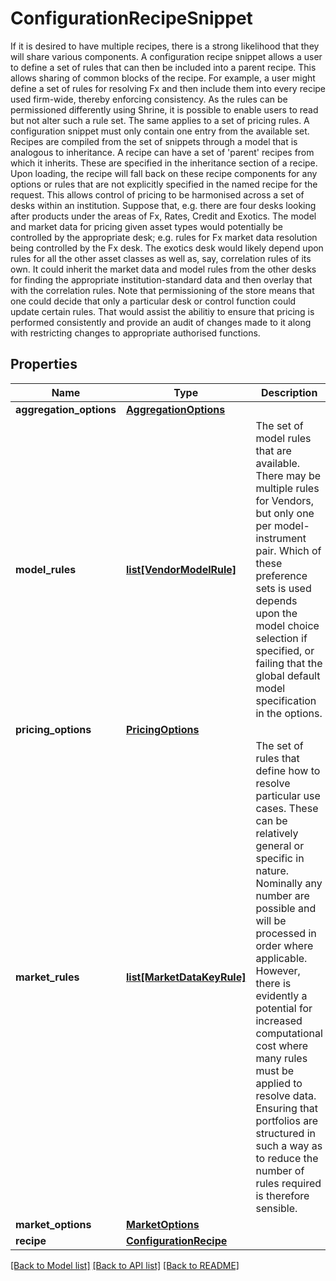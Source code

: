 # ConfigurationRecipeSnippet

If it is desired to have multiple recipes, there is a strong likelihood that they will share various components.  A configuration recipe snippet allows a user to define a set of rules that can then be included into a parent recipe.  This allows sharing of common blocks of the recipe.                For example, a user might define a set of rules for resolving Fx and then include them into every recipe used firm-wide, thereby  enforcing consistency. As the rules can be permissioned differently using Shrine, it is possible to enable users to   read but not alter such a rule set.                The same applies to a set of pricing rules.                A configuration snippet must only contain one entry from the available set.                 Recipes are compiled from the set of snippets through a model that is analogous to inheritance.  A recipe can have a set of 'parent' recipes from which it inherits. These are specified in the inheritance section of a recipe.  Upon loading, the recipe will fall back on these recipe components for any options or rules that are not explicitly specified in the  named recipe for the request.                This allows control of pricing to be harmonised across a set of desks within an institution. Suppose that, e.g.  there are four desks looking after products under the areas of Fx, Rates, Credit and Exotics.  The model and market data for pricing given asset types would potentially be controlled by the appropriate desk; e.g. rules for Fx market data resolution being  controlled by the Fx desk. The exotics desk would likely depend upon rules for all the other asset classes as well as, say, correlation rules of its own.  It could inherit the market data and model rules from the other desks for finding the appropriate institution-standard data and then overlay that with the correlation rules.                Note that permissioning of the store means that one could decide that only a particular desk or control function could update certain rules. That would assist the abilitiy  to ensure that pricing is performed consistently and provide an audit of changes made to it along with restricting changes to appropriate authorised functions.
## Properties
Name | Type | Description | Notes
------------ | ------------- | ------------- | -------------
**aggregation_options** | [**AggregationOptions**](AggregationOptions.md) |  | [optional] 
**model_rules** | [**list[VendorModelRule]**](VendorModelRule.md) | The set of model rules that are available. There may be multiple rules for Vendors, but only one per model-instrument pair.  Which of these preference sets is used depends upon the model choice selection if specified, or failing that the global default model specification  in the options. | [optional] 
**pricing_options** | [**PricingOptions**](PricingOptions.md) |  | [optional] 
**market_rules** | [**list[MarketDataKeyRule]**](MarketDataKeyRule.md) | The set of rules that define how to resolve particular use cases. These can be relatively general or specific in nature.  Nominally any number are possible and will be processed in order where applicable. However, there is evidently a potential  for increased computational cost where many rules must be applied to resolve data. Ensuring that portfolios are structured in  such a way as to reduce the number of rules required is therefore sensible. | [optional] 
**market_options** | [**MarketOptions**](MarketOptions.md) |  | [optional] 
**recipe** | [**ConfigurationRecipe**](ConfigurationRecipe.md) |  | [optional] 

[[Back to Model list]](../README.md#documentation-for-models) [[Back to API list]](../README.md#documentation-for-api-endpoints) [[Back to README]](../README.md)



